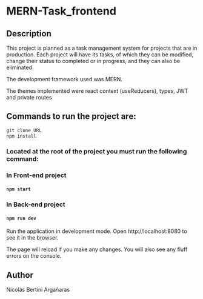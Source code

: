 # MERN-Task_frontend

## Description
This project is planned as a task management system for projects that are in production.
Each project will have its tasks, of which they can be modified, change their status to completed or in progress, and they can also be eliminated.

The development framework used was MERN.

The themes implemented were react context (useReducers), types, JWT and private routes 

## Commands to run the project are:

```javascript
git clone URL
npm install

```

### Located at the root of the project you must run the following command:

### In Front-end project
#### `npm start`

### In Back-end project
#### `npm run dev`

Run the application in development mode. Open http://localhost:8080 to see it in the browser.

The page will reload if you make any changes. You will also see any fluff errors on the console.

## Author
Nicolás Bertini Argañaras
